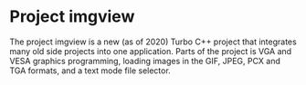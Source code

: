 # Project imgview

The project imgview is a new (as of 2020) Turbo C++ project that integrates
many old side projects into one application. Parts of the project is VGA and
VESA graphics programming, loading images in the GIF, JPEG, PCX and TGA
formats, and a text mode file selector.
